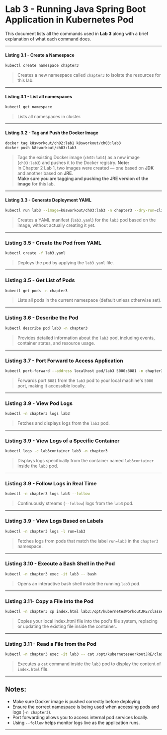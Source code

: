 # Lab 3 - Running Java Spring Boot Application in Kubernetes Pod

This document lists all the commands used in **Lab 3** along with a brief explanation of what each command does.

---

#### Listing 3.1 - Create a Namespace
```bash
kubectl create namespace chapter3
```
> Creates a new namespace called `chapter3` to isolate the resources for this lab.

---
#### Listing 3.1 - List all namespaces
```bash
kubectl get namespace
```
> Lists all namespaces in cluster.

---

#### Listing 3.2 - Tag and Push the Docker Image
```bash
docker tag k8sworkout/ch02:lab1 k8sworkout/ch03:lab3
docker push k8sworkout/ch03:lab3
```
> Tags the existing Docker image (`ch02:lab1`) as a new image (`ch03:lab3`) and pushes it to the Docker registry.
> **Note:**  
> In Chapter 2 Lab 1, two images were created — one based on **JDK** and another based on **JRE**.  
> **Make sure you are tagging and pushing the JRE version of the image** for this lab.

---

#### Listing 3.3 - Generate Deployment YAML
```bash
kubectl run lab3 --image=k8sworkout/ch03:lab3 -n chapter3 --dry-run=client -o yaml > lab3.yaml
```
> Creates a YAML manifest (`lab3.yaml`) for the `lab3` pod based on the image, without actually creating it yet.

---

### Listing 3.5 - Create the Pod from YAML
```bash
kubectl create -f lab3.yaml
```
> Deploys the pod by applying the `lab3.yaml` file.

---

### Listing 3.5 - Get List of Pods
```bash
kubectl get pods -n chapter3
```
> Lists all pods in the current namespace (default unless otherwise set).

---

### Listing 3.6 - Describe the Pod
```bash
kubectl describe pod lab3 -n chapter3
```
> Provides detailed information about the `lab3` pod, including events, container states, and resource usage.

---

### Listing 3.7 - Port Forward to Access Application
```bash
kubectl port-forward --address localhost pod/lab3 5000:8081 -n chapter3
```
> Forwards port `8081` from the `lab3` pod to your local machine's `5000` port, making it accessible locally.

---

### Listing 3.9 - View Pod Logs
```bash
kubectl -n chapter3 logs lab3
```
> Fetches and displays logs from the `lab3` pod.

---

### Listing 3.9 - View Logs of a Specific Container
```bash
kubectl logs -c lab3container lab3 -n chapter3
```
> Displays logs specifically from the container named `lab3container` inside the `lab3` pod.

---

### Listing 3.9 - Follow Logs in Real Time
```bash
kubectl -n chapter3 logs lab3 --follow
```
> Continuously streams (`--follow`) logs from the `lab3` pod.

---

### Listing 3.9 - View Logs Based on Labels
```bash
kubectl -n chapter3 logs -l run=lab3
```
> Fetches logs from pods that match the label `run=lab3` in the `chapter3` namespace.

---

### Listing 3.10 - Execute a Bash Shell in the Pod
```bash
kubectl -n chapter3 exec -it lab3 -- bash
```
> Opens an interactive bash shell inside the running `lab3` pod.

---

### Listing 3.11-  Copy a File into the Pod
```bash
kubectl -n chapter3 cp index.html lab3:/opt/kubernetesWorkoutJRE/classes/BOOT-INF/classes/static/index.html
```
> Copies your local index.html file into the pod's file system, replacing or updating the existing file inside the container..

---

### Listing 3.11 - Read a File from the Pod
```bash
kubectl -n chapter3 exec -it lab3 -- cat /opt/kubernetesWorkoutJRE/classes/BOOT-INF/classes/static/index.html
```
> Executes a `cat` command inside the `lab3` pod to display the content of `index.html` file.

---

## Notes:
- Make sure Docker image is pushed correctly before deploying.
- Ensure the correct namespace is being used when accessing pods and logs (`-n chapter3`).
- Port forwarding allows you to access internal pod services locally.
- Using `--follow` helps monitor logs live as the application runs.

---